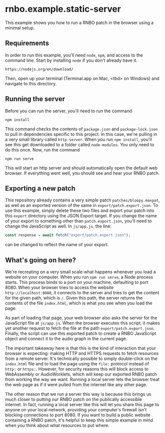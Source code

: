 # rnbo.example.static-server

This example shows you how to run a RNBO patch in the browser using a minimal setup.

## Requirements

In order to run this example, you'll need `node`, `npm`, and access to the command line. Start by installing `node` if you don't already have it.

```
https://nodejs.org/en/download/
```

Then, open up your terminal (Terminal.app on Mac, \<tbd> on Windows) and navigate to this directory.

## Running the server

Before you can run the server, you'll need to run the command 
```
npm install
```
This command checks the contents of `package.json` and `package-lock.json` to pull in dependencies specific to this project. In this case, we're pulling in a very small library called `http-server`. When you run `npm install`, you'll see this get downloaded to a folder called `node-modules`. You only need to do this once. Now, run the command

```
npm run serve
```

This will start an http server and should automatically open the default web browser. If everything went well, you should see and hear your RNBO patch.

## Exporting a new patch

This repository already contains a very simple patch `patches/bloopy.maxpat`, as well as an exported version of the same in `export/patch.export.json`. To use this example, simply delete these two files and export your patch into this `export` directory using the JSON Export target. If you change the name of your export to something other than `patch.export.json`, you'll need to change the JavaScript as well. In `js/app.js`, the line:

```js
const response = await fetch("export/patch.export.json");
```

can be changed to reflect the name of your export.

## What's going on here?
We're recreating on a very small scale what happens whenever you load a website on your computer. When you run `npm run serve`, a Node process starts. This process binds to a port on your machine, defaulting to port 8080. When your browser tries to access the website `http://localhost:8080`, it connects to the server and tries to get the content for the given path, which is `/`. Given this path, the server returns the contents of the file `index.html`, which is what you see when you load the page.

As part of loading that page, your web browser also asks the server for the JavaScript file at `js/app.js`. When the browser executes this script, it makes yet another request to fetch the file at the path `export/patch.export.json`. Finally, the script can use this exported patch to create a RNBO JavaScript object and connect it to the audio graph in the current page.

The important takeaway here is that this is the kind of interaction that your browser is expecting: making HTTP and HTTPS requests to fetch resources from a remote server. It's technically possible to simply double-click on the `index.html` file and to load the page using the `file:` protocol instead of `http:` or `https:`. However, for security reasons this will block access to WebAssembly or AudioWorklets, which will keep our exported RNBO patch from working the way we want. Running a local server lets the browser treat the web page as if it were pulled from the internet like any other page.

The other reason that we run a server this way is because this brings us much closer to putting our RNBO patch on the publically accessible internet. In fact, running a local server like this will let you share this page to anyone on your local network, providing your computer's firewall isn't blocking connections to port 8080. If you want to build a public website containing a RNBO patch, it's helpful to keep this simple example in mind when you think about what resources to put where.